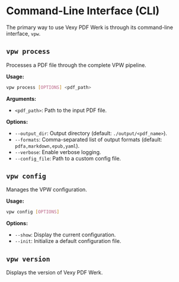 # Command-Line Interface (CLI)

The primary way to use Vexy PDF Werk is through its command-line interface, `vpw`.

## `vpw process`

Processes a PDF file through the complete VPW pipeline.

**Usage:**

```bash
vpw process [OPTIONS] <pdf_path>
```

**Arguments:**

-   `<pdf_path>`: Path to the input PDF file.

**Options:**

-   `--output_dir`: Output directory (default: `./output/<pdf_name>`).
-   `--formats`: Comma-separated list of output formats (default: `pdfa,markdown,epub,yaml`).
-   `--verbose`: Enable verbose logging.
-   `--config_file`: Path to a custom config file.

## `vpw config`

Manages the VPW configuration.

**Usage:**

```bash
vpw config [OPTIONS]
```

**Options:**

-   `--show`: Display the current configuration.
-   `--init`: Initialize a default configuration file.

## `vpw version`

Displays the version of Vexy PDF Werk.
